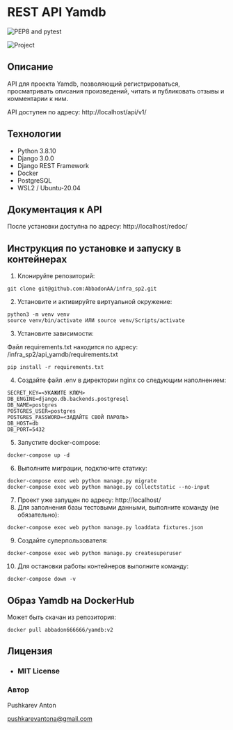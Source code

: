 # REST API Yamdb

![PEP8 and pytest](https://github.com/AbbadonAA/yamdb_final/workflows/tests/Yamdb_workflow/badge.svg)

![Project](https://github.com/AbbadonAA/yamdb_final/workflows/tests/Yamdb_workflow/badge.svg)

## Описание

API для проекта Yamdb, позволяющий регистрироваться, просматривать описания произведений, читать и публиковать отзывы и комментарии к ним.

API доступен по адресу: http://localhost/api/v1/

## Технологии
- Python 3.8.10
- Django 3.0.0
- Django REST Framework
- Docker
- PostgreSQL
- WSL2 / Ubuntu-20.04

## Документация к API
После установки доступна по адресу: http://localhost/redoc/

## Инструкция по установке и запуску в контейнерах
1. Клонируйте репозиторий:
```
git clone git@github.com:AbbadonAA/infra_sp2.git
```
2. Установите и активируйте виртуальной окружение:
```
python3 -m venv venv
source venv/bin/activate ИЛИ source venv/Scripts/activate
```
3. Установите зависимости:

Файл requirements.txt находится по адресу: /infra_sp2/api_yamdb/requirements.txt
```
pip install -r requirements.txt
```
4. Создайте файл .env в директории nginx со следующим наполнением:
```
SECRET_KEY=<УКАЖИТЕ КЛЮЧ>
DB_ENGINE=django.db.backends.postgresql
DB_NAME=postgres
POSTGRES_USER=postgres
POSTGRES_PASSWORD=<ЗАДАЙТЕ СВОЙ ПАРОЛЬ>
DB_HOST=db
DB_PORT=5432
```
5. Запустите docker-compose:
```
docker-compose up -d
```
6. Выполните миграции, подключите статику:
```
docker-compose exec web python manage.py migrate
docker-compose exec web python manage.py collectstatic --no-input
```
7. Проект уже запущен по адресу: http://localhost/
8. Для заполнения базы тестовыми данными, выполните команду (не обязательно):
```
docker-compose exec web python manage.py loaddata fixtures.json
```
9. Создайте суперпользователя:
```
docker-compose exec web python manage.py createsuperuser
```
10. Для остановки работы контейнеров выполните команду:
```
docker-compose down -v
```
## Образ Yamdb на DockerHub
Может быть скачан из репозитория:
```
docker pull abbadon666666/yamdb:v2
```

## Лицензия
- ### **MIT License**

### Автор
Pushkarev Anton

pushkarevantona@gmail.com